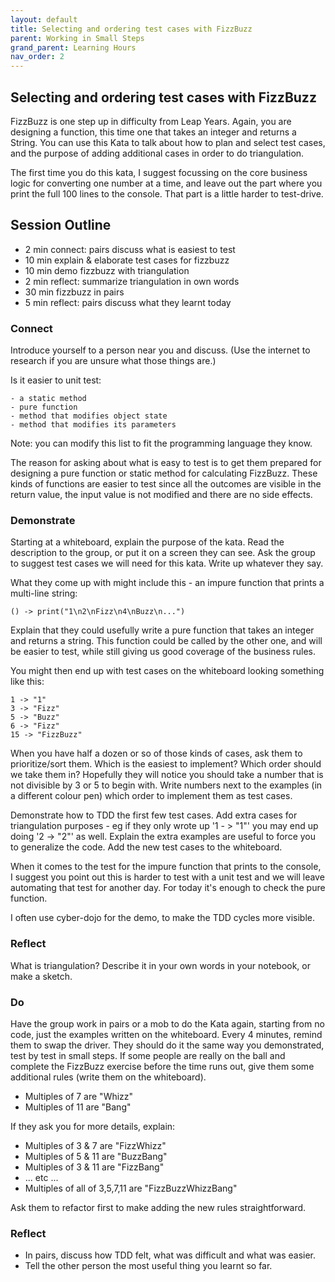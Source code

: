 ```yaml
---
layout: default
title: Selecting and ordering test cases with FizzBuzz
parent: Working in Small Steps
grand_parent: Learning Hours
nav_order: 2
---
```


Selecting and ordering test cases with FizzBuzz
-----------------------------------------------

FizzBuzz is one step up in difficulty from Leap Years. Again, you are designing a function, this time one that takes an integer and returns a String. You can use this Kata to talk about how to plan and select test cases, and the purpose of adding additional cases in order to do triangulation. 

The first time you do this kata, I suggest focussing on the core business logic for converting one number at a time, and leave out the part where you print the full 100 lines to the console. That part is a little harder to test-drive.

## Session Outline

* 2 min connect: pairs discuss what is easiest to test  
* 10 min explain & elaborate test cases for fizzbuzz 
* 10 min demo fizzbuzz with triangulation 
* 2 min reflect: summarize triangulation in own words  
* 30 min fizzbuzz in pairs  
* 5 min reflect: pairs discuss what they learnt today

### Connect
Introduce yourself to a person near you and discuss. (Use the internet to research if you are unsure what those things are.)

Is it easier to unit test:

	- a static method
	- pure function
	- method that modifies object state
	- method that modifies its parameters

Note: you can modify this list to fit the programming language they know.

The reason for asking about what is easy to test is to get them prepared for designing a pure function or  static method for calculating FizzBuzz. These kinds of functions are easier to test since all the outcomes are visible in the return value, the input value is not modified and there are no side effects.

### Demonstrate
Starting at a whiteboard, explain the purpose of the kata. Read the description to the group, or put it on a screen they can see. Ask the group to suggest test cases we will need for this kata. Write up whatever they say. 

What they come up with might include this - an impure function that prints a multi-line string: 

	() -> print("1\n2\nFizz\n4\nBuzz\n...")


Explain that they could usefully write a pure function that takes an integer and returns a string. This function could be called by the other one, and will be easier to test, while still giving us good coverage of the business rules.

You might then end up with test cases on the whiteboard looking something like this:

	1 -> "1"
	3 -> "Fizz"
	5 -> "Buzz"
	6 -> "Fizz"
	15 -> "FizzBuzz"


When you have half a dozen or so of those kinds of cases, ask them to prioritize/sort them. Which is the easiest to implement? Which order should we take them in? Hopefully they will notice you should take a number that is not divisible by 3 or 5 to begin with. Write numbers next to the examples (in a different colour pen) which order to implement them as test cases.

Demonstrate how to TDD the first few test cases. Add extra cases for triangulation purposes - eg if they only wrote up '1 - > "1"' you may end up doing '2 -> "2"' as well. Explain the extra examples are useful to force you to generalize the code. Add the new test cases to the whiteboard.

When it comes to the test for the impure function that prints to the console, I suggest you point out this is harder to test with a unit test and we will leave automating that test for another day. For today it's enough to check the pure function.

I often use cyber-dojo for the demo, to make the TDD cycles more visible.

### Reflect
What is triangulation? Describe it in your own words in your notebook, or make a sketch.

### Do
Have the group work in pairs or a mob to do the Kata again, starting from no code, just the examples written on the whiteboard. Every 4 minutes, remind them to swap the driver. They should do it the same way you demonstrated, test by test in small steps. If some people are really on the ball and complete the FizzBuzz exercise before the time runs out, give them some additional rules (write them on the whiteboard). 

- Multiples of 7 are "Whizz"
- Multiples of 11 are "Bang"

If they ask you for more details, explain:

- Multiples of 3 & 7 are "FizzWhizz"
- Multiples of 5 & 11 are "BuzzBang"
- Multiples of 3 & 11 are "FizzBang"
- ... etc ...
- Multiples of all of 3,5,7,11 are "FizzBuzzWhizzBang"

Ask them to refactor first to make adding the new rules straightforward.

### Reflect
- In pairs, discuss how TDD felt, what was difficult and what was easier.
- Tell the other person the most useful thing you learnt so far.

